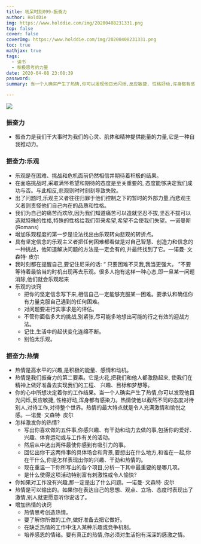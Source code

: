 ```yaml
---
title: 吼呆时刻099-振奋力
author: HoldDie
img: https://www.holddie.com/img/20200408231331.png
top: false
cover: false
coverImg: https://www.holddie.com/img/20200408231331.png
toc: true
mathjax: true
tags:
  - 读书
  - 积极思考的力量
date: 2020-04-08 23:08:39
password:
summary: 当一个人确实产生了热情,你可以发现他目光闪烁,反应敏捷, 性格好动,浑身都有感染力。

---
```


![](https://www.holddie.com/img/20200408231331.png)

### 振奋力

- 振奋力是我们干大事时为我们的心灵、肌体和精神提供能量的力量,它是一种自我推动力。

### 振奋力:乐观

- 乐观是在困难、挑战和危机面前仍然相信并期待着积极的结果。
- 在面临挑战时,采取满怀希望和期待的态度是至关重要的, 态度能够决定我们成功与否。与此相反,悲观则时时刻刻导致失败。
- 出了问题时,乐观主义者往往归罪于他们控制之下的暂时的外部力量,而悲观主义者则责怪他们自己内在的品质和性格。
- 我们为自己的痛苦而欢欣,因为我们知道痛苦可以造就坚忍不拔,坚忍不拔可以造就特殊的性格,特殊的性格给我们带来希望,希望不会使我们失望。—诺曼斯(Romans)
- 增加乐观程度的第一步是设法找出由乐观转向悲观的转折点。
- 具有坚定信念的乐观主义者把任何困难都看做是对自己智慧、创造力和信念的一种挑战，他知道解决问题的方法是一定会有的,并最终找到了它。—诺曼· 文森特· 皮尔
- 我时刻都在提醒自己,要记住尼采的话: “ 只要困难不灭我,我当更强大。 ”不要等待着最恰当的时机出现再去乐观。很多人抱有这样一种心态,即一旦某一问题消除,他们就会乐观起来
- 乐观的诀窍
  - 把你的坚定信念写下来,相信自己一定能够克服某一困难。要承认和确信你有力量克服自己遇到的任何困难。
  - 对问题要进行实事求是的评估。
  - 不管你面临多大的挑战,别紧张,尽可能多地想出可能的行之有效的迎战方法。
  - 记住,生活中的起伏变化连绵不断。
  - 别怕太乐观。

### 振奋力:热情

- 热情是高水平的兴趣,是积极的能量、感情和动机。
- 热情是我们振奋力的第二要素。它是火花,把我们和他人都激励起来, 使我们在精神上做好准备去实现我们的工程、 兴趣、目标和梦想等。
- 你的心中所想决定着你的工作结果。当一个人确实产生了热情,你可以发现他目光闪烁,反应敏捷, 性格好动,浑身都有感染力。热情使他以截然不同的态度对待别人,对待工作,对待整个世界。热情的最大特点就是令人充满激情和愉悦之感。—诺曼· 文森特· 皮尔
- 怎样激发你的热情?
  - 写出你喜欢做的五件事,你感兴趣、有干劲和动力去做的事,包括你的爱好、兴趣、体育运动或与工作有关的活动。
  - 然后从中选出两件最使你感到有吸引力的事。
  - 回忆出你干这两件事的具体场合和背景,要想出在什么地方,和谁在一起,你在干什么,你是怎样表现出你的兴趣、干劲和热情的。
  - 现在重温一下你所写出的各个项目,分析一下其中最重要的是哪几项。
  - 是什么使得这项活动特别富有刺激性或令人愉快?
- 你如果对工作没有兴趣,那一定是出了什么问题。—诺曼· 文森特· 皮尔
- 热情是可以输出的。如果你在表达自己的思想、观点、立场、态度时表现出了激情,别人就更愿意听你说话了。
- 增加热情的诀窍
  - 热情思考创造热情。
  - 要了解你所做的工作,做好准备去把它做好。
  - 在缺乏热情的工作中注入某种乐趣或竞争机制。
  - 培养感恩的情绪。要有真正的热情,你必须对生活抱有深深的感激之情。